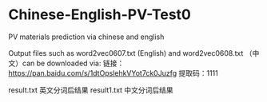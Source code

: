 # Chinese-English-PV-Test0
PV materials prediction via chinese and english


Output files such as word2vec0607.txt (English) and word2vec0608.txt （中文）can be downloaded via:
链接：https://pan.baidu.com/s/1dtOpslehkVYot7ck0Juzfg 
提取码：1111 



result.txt 英文分词后结果
result1.txt 中文分词后结果
